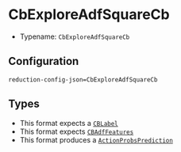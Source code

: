 # CbExploreAdfSquareCb

- Typename: `CbExploreAdfSquareCb`

## Configuration

`reduction-config-json=CbExploreAdfSquareCb`

## Types

- This format expects a [`CBLabel`](https://docs.rs/reductionml-core/latest/reductionml_core/types/struct.CBLabel.html)
- This format expects [`CBAdfFeatures`](https://docs.rs/reductionml-core/latest/reductionml_core/types/struct.CBAdfFeatures.html)
- This format produces a [`ActionProbsPrediction`](https://docs.rs/reductionml-core/latest/reductionml_core/types/struct.ActionProbsPrediction.html)